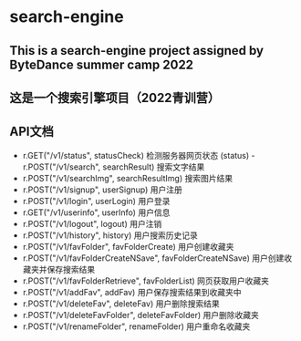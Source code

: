 # search-engine


## This is a search-engine project assigned by ByteDance summer camp 2022
## 这是一个搜索引擎项目（2022青训营）

## API文档



- r.GET("/v1/status", statusCheck)								检测服务器网页状态 (status)
-r.POST("/v1/search", searchResult)							搜索文字结果						
- r.POST("/v1/searchImg", searchResultImg)						搜索图片结果
- r.POST("/v1/signup", userSignup)								用户注册
- r.POST("/v1/login", userLogin)								用户登录
- r.GET("/v1/userinfo", userInfo)								用户信息
- r.POST("/v1/logout", logout)								用户注销							
- r.POST("/v1/history", history)								用户搜索历史记录
- r.POST("/v1/favFolder", favFolderCreate)						用户创建收藏夹
- r.POST("/v1/favFolderCreateNSave", favFolderCreateNSave)			用户创建收藏夹并保存搜索结果
- r.POST("/v1/favFolderRetrieve", favFolderList)						网页获取用户收藏夹
- r.POST("/v1/addFav", addFav)								用户保存搜索结果到收藏夹中
- r.POST("/v1/deleteFav", deleteFav)							用户删除搜索结果
- r.POST("/v1/deleteFavFolder", deleteFavFolder)					用户删除收藏夹
- r.POST("/v1/renameFolder", renameFolder)						用户重命名收藏夹
